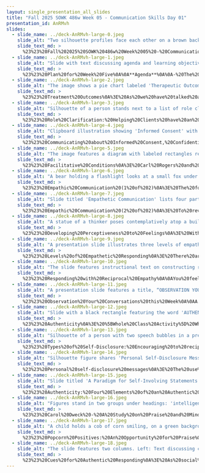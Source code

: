 ```yaml
---
layout: single_presentation_all_slides
title: "Fall 2025 SOWK 486w Week 05 - Communication Skills Day 01"
presentation_id: AnRMvh
slides:
  - slide_name: ../deck-AnRMvh-large-0.jpeg
    slide_alt: "Two silhouette profiles face each other on a brown background. Prominent text reads, 'Communication Skills: Conveying Empathy & Authenticity, Verbal Following, Exploring & Focusing Skills.' Additional text notes course details and instructor at Heritage University."
    slide_text_md: >
      %23%23%20Fall%202025%20SOWK%20486w%20Week%2005%20-%20Communication%20Skills%20Day%2001%0A%0Atitle:%20Fall%202025%20SOWK%20486w%20Week%2005%20-%20Communication%20Skills%20Day%2001%0Adate:%202025-09-21%2022:43:11%0Alocation:%20Heritage%20University%0Atags:%0A%20%20-%20Heritage%20University%0A%20%20-%20BASW%20Program%0A%20%20-%20SOWK%20486w%0Apresentation_video:%20%3E%0A%20%20%22%22%0Adescription:%20%3E%0A%0AThe%20focus%20of%20week%20five%20for%20SOWK%20486%20is%20on%20communication%20skills.%20There%20are%20many%20that%20Hepworth%20et%20al.%20(2023)%20term%20as%20verbal%20following%20skills.%20Rogers%20(1957),%20who%20developed%20the%20concept%20of%20person-centered%20counseling,%20described%20what%20he%20called%20the%20facilitative%20condition.%20This%20includes%20empathy,%20unconditional%20positive%20regard,%20and%20congruence.%20He%20proposed%20that%20when%20clinicians%20can%20maintain%20these%20aspects,%20they%20can%20support%20and%20help%20promote%20positive%20changes%20in%20their%20clients.%20The%20plan%20for%20today%20is%20to%20talk%20about%20the%20core%20skills%20that%20help%20clinicians%20help%20their%20clients.%20The%20plan%20is%20as%20follows:%0A%0A-%20The%20Facilitative%20Conditions%0A-%20Empathy%0A-%20Authenticity%0A-%20Praise%0A%0ALearning%20Objectives%20This%20Week%20Include:%0A%0A-%20Demonstrate%20an%20understanding%20of%20the%20facilitative%20conditions%20(empathy,%20respect,%20authenticity)%20and%20their%20application%20in%20helping%20relationships.%0A-%20Practice%20recognizing%20and%20responding%20to%20client%20emotions%20using%20levels%20of%20empathic%20communication%20and%20reciprocal%20empathy%20strategies.%0A-%20Apply%20principles%20of%20authenticity%20to%20build%20trust%20and%20connection.%0A%0A
  - slide_name: ../deck-AnRMvh-large-1.jpeg
    slide_alt: "Slide with text discussing agenda and learning objectives for 'Plan for Week Five.' Agenda items: Facilitative Conditions, Empathy, Authenticity, Praise. Objectives: Understand facilitative conditions, practice empathetic communication, apply authenticity principles."
    slide_text_md: >
      %23%23%20Plan%20for%20Week%20Five%0A%0A**Agenda**%0A%0A-%20The%20Facilitative%20Conditions%0A-%20Empathy%0A-%20Authenticity%0A-%20Praise%0A%0A**Learning%20Objectives**%0A%0A-%20Demonstrate%20an%20understanding%20of%20the%20facilitative%20conditions%20(empathy,%20respect,%20authenticity)%20and%20their%20application%20in%20helping%20relationships.%0A-%20Practice%20recognizing%20and%20responding%20to%20client%20emotions%20using%20levels%20of%20empathic%20communication%20and%20reciprocal%20empathy%20strategies.%0A-%20Apply%20principles%20of%20authenticity%20to%20build%20trust%20and%20connection.%0A%0A
  - slide_name: ../deck-AnRMvh-large-2.jpeg
    slide_alt: "The image shows a pie chart labeled 'Therapeutic Outcomes' with segments: client/extratherapeutic factors (40%), relationship factors (30%), placebo, hope, expectancy factors (15%), and model/technique factors (15%). Text highlights the importance of social workers' skills."
    slide_text_md: >
      %23%23%20Treatment%20Outcomes%0A%3E%20As%20we%20have%20talked%20about,%20relationship%20and%20client%20belief%20in%20the%20process%20are%20essential%20to%20positive%20outcomes.%0A%0A%3E%20Nearly%20half%20of%20the%20outcome%20relies%20on%20fundamental%20skills%20and%20abilities%20that%20social%20workers%20need%20to%20learn,%20apart%20from%20the%20type%20of%20treatment%20offered%0A(As%20cited%20by%20Hepworth%20--%20Adams%20et%20al.,%202008;%20Miller%20et%20al.,%202013)%0A%0A%0AFactor%20%7C%20Percentage%0A---%20%7C%20---%0AClient%20or%20extra-therapeutic%20factors%20%7C%2040%25%0ARelationship%20factors%20%7C%2030%25%0APlacebo,%20hope,%20and%20expectancy%20factors%20%7C%2015%25%0AModel%20/%20technique%20factors%20%7C%2015%25%0A%0A
  - slide_name: ../deck-AnRMvh-large-3.jpeg
    slide_alt: "Silhouette of a person stands next to a list of role clarification tasks. A globe illustration labeled 'Extinction Explosion' is present. Context: educational slide on client expectations and interactions."
    slide_text_md: >
      %23%23%20Role%20Clarification:%20Helping%20Clients%20have%20an%20idea%20what%20to%20expect%0A%3E%20%22Clients%20often%20have%20an%20unclear%20idea%20about%20what%20to%20expect%20from%20contact%20with%20a%20social%20worker,%20and%20those%20ideas%20may%20differ%20from%20the%20social%20worker's%20expectations%20as%20well%20(Kadushin%20%26%20Kadushin,%201997).%20This%20is%20most%20evident%20when%20the%20client%20has%20been%20referred%20or%20mandated%20for%20service.%20Clarifying%20expectations%20becomes%20a%20key%20intervention%20in%20work%20with%20clients%20who%20have%20not%20chosen%20to%20see%20a%20social%20worker%20(Rooney%20et%20al.,%202009;%20Trotter,%202006).%22%0A%0A-%20**Determine%20your%20client%20expectations**:%20Ask%20questions%20to%20determine%20what%20their%20expectations%20are.%20Help%20them%20to%20manage%20unrealistic%20or%20unreasonable%20expectations.%0A-%20**Emphasize%20client%20responsibility**:%20What%20are%20the%20expectations%20that%20you%20or%20others%20have%20of%20them%3F%0A-%20**Emphasize%20difficulties%20inherent%20in%20the%20process**:%20Making%20change%20is%20hard.%20_Extinction%20burst_%20and%20Skinner%20(1933).%0A-%20**Clarify%20your%20own%20role**:%20What%20will%20you%20be%20doing%20and%20expectations%20they%20can%20have%20on%20you%0A%0A%3E%20%5BSmall%20Group%20Activity%5D%20Pick%20a%20group%20project%20that%20you%20have.%20It%20could%20be%20the%20paper%20for%20this%20class%20or%20another%20assignment.%20Spend%20some%20time%20clarifying%20your%20own%20roles%20in%20that.%0A%0A(Hepworth,%20et%20al.%202023)%0A%0A%3Cdiv%20style%3D%22text-align:%20center%22%20markdown%3D%221%22%3E%0AReference%0A%3C/div%3E%0A%3Cdiv%20style%3D%22margin:%200%200%200%202em;%20text-indent:%20-2em;%22%20markdown%3D%221%22%3E%0A%0ASkinner,%20B.%20F.%20(1933).%20%E2%80%9CResistance%20to%20Extinction%E2%80%9D%20in%20the%20Process%20of%20Conditioning.%20_The%20Journal%20of%20General%20Psychology,%209_(2),%20420-429.%20%3Chttps://doi.org/10.1080/00221309.1933.9920945%3E%0A%0A%3C/div%3E%0A%0A
  - slide_name: ../deck-AnRMvh-large-4.jpeg
    slide_alt: "Clipboard illustration showing 'Informed Consent' with lines and a red X. A green box states 'Talk about confidentiality and its limits.' Text includes 'Communicating Informed Consent, Confidentiality, and Agency Policies' plus course details."
    slide_text_md: >
      %23%23%20Communicating%20about%20Informed%20Consent,%20Confidentiality,%20and%20Agency%20Policies%0A%0A-%20Importance%20of%0A-%20How%20to%20do%0A%0AI%20want%20to%20let%20you%20know%20about%20a%20couple%20of%20important%20things.%20First,%20I%20want%20you%20to%20know%20that%20the%20things%20you%20tell%20me%20are%20confidential.%20Do%20you%20know%20what%20that%20means%3F...%20There%20are%20some%20exceptions...%20%0A%0A
  - slide_name: ../deck-AnRMvh-large-5.jpeg
    slide_alt: "The image features a diagram with labeled rectangles representing facets of 'Facilitative Conditions' including empathy, respect, warmth, authenticity, and congruence. It's part of a presentation on 'Basic Helping Attitudes.' Text references: 'Rogers, 1979' and 'Hepworth et al., 2023.' Additional details: 'Fall 2025 SOWK 486w,' 'Communication Skills,' 'Jacob Campbell, Ph.D., LICSW at Heritage University.'"
    slide_text_md: >
      %23%23%20Facilitative%20Conditions%0A%3E%20Carl%20Rogers%20and%20Person%20Centered%20Counseling%20give%20the%20best%20and%20most%20focus%20on%20basic%20helping%20attitudes.%0A%0AThe%20facilitative%20conditions%20(or%20core%20conditions)%20in%20helping%20relationships%20were%20denoted%20initially%20by%20Carl%20Rogers%20(1957)%20as...%0A%0A-%20Empathy%0A-%20Unconditional%20positive%20regard%0A-%20Congruence%0A%0A(I%20have%20a%20paper%20talking%20about%20it%20from%20a%20later%20date,%201979)%0A%0AMuch%20of%20the%20current%20research%20describes%20these%20as:%0A%0A-%20Respect%0A-%20Authenticity%0A-%20Empathy%0A%0AThe%20current%20iteration%20of%20the%20textbook%20doesn't%20describe%20the%20distinction%20between%20respect%20and%20warmth.%0A%0A-%20Facilitative%20conditions%20are%20often%20thought%20to%20be%20the%20foundation-level%20skills%20that%20undergird%20many%20treatment%20models%20and%20help%20create%20a%20positive%20client%E2%80%93social%20worker%20relationship.%0A-%20Research%20has%20mainly%20supported%20the%20correlation%20of%20empathy%20with%20positive%20social%20work%20outcomes.%0A-%20The%20facilitative%20skills%20are%20instrumental%20in%20treatment%20situations%20with%20voluntary%20clients.%0A%0A%5BWhole%20Class%20Activity%5D%20As%20a%20whole%20group,%20brainstorm%20antonyms%20of%20each%20of%20the%20facilitative%20conditions.%20Groups%20will%20have%20a%20couple%20of%20minutes%20to%20create%20a%20short%20role%20play%20to%20do%20in%20front%20of%20the%20class%20to%20demonstrate%20the%20skill.%20The%20rest%20of%20the%20class%20will%20have%20to%20guess%20what%20the%20team%20is%20role-playing.%0A%0A(Hepworth%20et%20al.,%202023)%0A%0A%3Cdiv%20style%3D%22text-align:%20center%22%20markdown%3D%221%22%3E%0AReference%0A%3C/div%3E%0A%3Cdiv%20style%3D%22margin:%200%200%200%202em;%20text-indent:%20-2em;%22%20markdown%3D%221%22%3E%0A%0ARogers,%20C.%20R.%20(1979).%20The%20foundations%20of%20the%20person-centered%20approach.%20Education,%20100(2),%2098-108.%20%0A%0A%3C/div%3E%0A%0A%0A
  - slide_name: ../deck-AnRMvh-large-6.jpeg
    slide_alt: "A bear holding a flashlight looks at a small fox under a hanging bulb. Text includes: “Hey! It’s dark. I’m stuck. I’m overwhelmed.” Left shows a ladder with “Know what it’s like down here.”Title: 'Empathic Communication'Quote: 'Brené Brown - 'The Power of Vulnerability.''Fall 2025 SOWK 486w - Communication Skills - Jacob Campbell, Ph.D., LICSW at Heritage University."
    slide_text_md: >
      %23%23%20Empathic%20Communication%20(1%20of%202)%0A%3E%20The%20following%20is%20a%20short%20video%20clip%20from%20a%20presentation%20that%20Bren%C3%A9%20Brown%20did%20called%20the%20%22The%20Power%20of%20Vulnerability.%22%0A%0A%3E%20%5BActivity%5D%20Watch%20the%20video%20clip.%0A%0A%3E%20%5BDiscussion%5D%20What%20did%20you%20think%20of%20Theresa%20Wiseman%20(2007)%20concept%20of%20four%20parts%20to%20empathy.%20%22Toward%20a%20holistic%20conceptualization%20of%20empathy%20for%20nursing%20practice.%22%0A%0ADraw%20out%20as%20many%20as%20people%20can%20remember.%0A%0A--%3E%20Next%20Slide%0A%0A%3Cdiv%20style%3D%22text-align:%20center%22%20markdown%3D%221%22%3E%0AReference%0A%3C/div%3E%0A%3Cdiv%20style%3D%22margin:%200%200%200%202em;%20text-indent:%20-2em;%22%20markdown%3D%221%22%3E%0A%0ARoyal%20Society%20of%20Arts.%20(2013,%20December%2010).%20_Bren%C3%A9%20Brown%20on%20Empathy_%20%5BVideo%5D.%20YouTube.%20%3Chttps://www.youtube.com/watch%3Fv%3D1Evwgu369Jw%3E%0A%0AWiseman,%20T.%20(2007).%20Toward%20a%20holistic%20conceptualization%20of%20empathy%20for%20nursing%20practice.%20_Advances%20in%20Nursing%20Science,%2030_(3),%20E61%E2%80%93E72.%20%3Chttps://doi.org/10.1097/01.ANS.0000286630.00011.e3%3E%0A%0A%3C/div%3E%0A%0A
  - slide_name: ../deck-AnRMvh-large-7.jpeg
    slide_alt: "Slide titled 'Empathetic Communication' lists four parts: perspective taking, avoiding judgment, recognizing emotions, communicating emotions. Features a red text box on a white background with blue accents. Attribution to Wiseman, 2007."
    slide_text_md: >
      %23%23%20Empathic%20Communication%20(2%20of%202)%0A%3E%20To%20review,%20that%20is...%0A%0A1.%20Perspective%20taking%20and%20recognizing%20their%20perspective%20as%20truth%0A2.%20Staying%20out%20of%20judgment%0A3.%20Recognizing%20emotion%20in%20other%20people%0A4.%20Communicating%20emotion%20with%20people%0A%0A(Wiseman,%202007)%0A%0A%5BWhole%20Group%20Activity%5D%20Go%20Deeper%0A%0A-%20What%20becomes%20challenging%20about%20implementing%20this%3F%0A%0A
  - slide_name: ../deck-AnRMvh-large-8.jpeg
    slide_alt: "A statue of a thinker poses contemplatively atop a building corner. The image is part of a presentation slide titled 'DEVELOPING PERCEPTIVENESS TO FEELINGS' with subtitles about self-awareness and empathetic action."
    slide_text_md: >
      %23%23%20Developing%20Perceptiveness%20to%20Feelings%0A%3E%20With%20empathy%20being%20such%20an%20important%20skill,%20we%20need%20to%20discuss%20how%20we%20can%20develop%20perceptiveness%20to%20feelings.%20We%20also%20know%20that%20feelings%20and%20emotions%20exert%20a%20powerful%20influence%20on%20behavior%20and%20often%20play%20a%20central%20role%20in%20the%20problems%20of%20clients.%0A%0A-%20To%20respond%20to%20the%20broad%20spectrum%20of%20emotions%20and%20feeling%20states%20presented%20by%20clients,%20the%20social%20worker%20must%20be%20fully%20aware%20of%20the%20diversity%20of%20human%20emotions.%0A%20%20%20%20*%20__Position%20of%20not%20knowing...__%0A%20%20%20%20*%20They%20also%20need%20to%20take%20a%20%22not%20knowing%22%20position%20of%20learning%20what%20emotional%20expression%20means%20for%20the%20particular%20client%20in%20front%20of%20them.%0A-%20It%20is%20essential%20to%20realize%20that%20high-level%20empathic%20responding%20has%20two%20parts:%0A%20%20%20%20*%20Self-Awareness%20and%20Emotional%20Regulation%0A%20%20%20%20*%20Empathetic%20Action%0A%0A%3E%20Applicants%20or%20voluntary%20clients%20often%20enter%20into%20the%20helping%20relationship%20with%20openness,%20hoping%20to%20explore%20both%20their%20concerns%20and%20their%20related%20feelings.%0A%0A(Hepworth,%20et%20al.%202023)%0A%0A
  - slide_name: ../deck-AnRMvh-large-9.jpeg
    slide_alt: "A presentation slide illustrates three levels of empathetic responding: 1. **Additive Empathy:** Reflects full range of feelings, verbal and nonverbal.  2. **Reciprocal Empathy:** Extends perspective, speculating about emotions.  3. **Surface Empathy:** Direct reflection of expressed feelings using similar vocabulary.Source: Hepworth et al., 2023. Course: Fall 2025 SOCWK 486w, Heritage University."
    slide_text_md: >
      %23%23%20Levels%20of%20Empathetic%20Responding%0A%3E%20There%20are%20three%20levels%20of%20empathetic%20responding...%0A%0A__Surface%20empathy__:%20A%20direct%20reflection%20of%20the%20feelings%20and%20concerns%20that%20the%20clients%20express,%20usually%20using%20the%20same%20vocabulary%0A%0AYou%20are%20feeling%20down.%0A%0A__Reciprocal%20empathy__:%20Focus%20on%20the%20direct%20feelings%20that%20clients%20express%20to%20you,%20but%20extends%20perspective%20taking%20and%20speculate%20about%20feelings%20and%20emotions.%0A%0AYou%20sound%20like%20you%20are%20feeling%20depressed%20and%20like%20you%20don't%20have%20much%20control.%0A%0A__Additive%20empathy__:%20The%20process%20of%20reflecting%20the%20full%20range%20and%20intensity%20of%20the%20surface%20and%20underlying%20feelings%20that%20a%20client%20conveys%20through%20verbal%20and%20nonverbal%20communication%20%0A%0AIncludes%20high%20levels%20of%20intimate%20sharing%20from%20the%20client%20and%20a%20developed%20assessment%20by%20the%20social%20worker%0A%0A(Hepworth%20et%20al.,%202023)%0A%0A
  - slide_name: ../deck-AnRMvh-large-10.jpeg
    slide_alt: "The slide features instructional text on constructing reciprocal responses, with guided sentence templates for emotional responses. Accompanying advice includes affective word references and empathetic responding tips, designed for a communication skills class."
    slide_text_md: >
      %23%23%20Responding%20with%20Reciprocal%20Empathy%0A%0AYou%20feel%20______%20about%20%20______%20because%20______%20accurately%20identifies%20or%20describes%20feelings.%0AYou%20feel%20______,%20yet%20you%20also%20feel%20______%0A%0A-%20Consider%20the%20list%20of%20affective%20words%20and%20phrases%20on%20page%2084%0A-%20Consider%20the%20sentence%20frames%20above,%20or%20the%20leads%20for%20empathetic%20responding%20on%20page%2089.%0A%0A%5BPartner%20Group%20Activity%5D%20With%20a%20partner,%20take%20turns%20sharing%20respectively%20for%20about%20five%20minutes,%20about%20an%20experience%20that%20they%20experienced%20an%20emotional%20response%20(any%20emotion,%20happiness,%20sadness,%20excitement,%20nervousness,%20etc.%20-%20does%20not%20need%20to%20be%20an%20overly%20personal%20story).%20The%20person%20not%20telling%20the%20story's%20job%20is%20to%20draw%20out%20the%20details%20of%20the%20event%20and%20find%20opportunities%20to%20respond%20empathetically.%0A%0A(Hepworth%20et%20al.,%202023)%0A%0A%0A
  - slide_name: ../deck-AnRMvh-large-11.jpeg
    slide_alt: "A presentation slide features a title, “OBSERVATION YOUR CONVERSATIONS THIS WEEK,” alongside a binoculars icon. Text provides instructions for observing and responding to empathic messages in various interactions.---A. As you interact with others and observe others’ interactions during the week, notice how frequently infrequently people send empathic messages. Also, observe the types of messages that are sent and how these messages influence the course of conversations.B. As you interact with your spouse, parents, children, friends, and fellow students, practice listening carefully and responding with empathic messages when appropriate. Be alert to how empathic messages influence interactions and to the feeling tones that these responses create.Fall 2025 SOWK 486w                     Communication Skills                       Jacob Campbell, Ph.D., LICSW at Heritage University"
    slide_text_md: >
      %23%23%20Observation%20Your%20Conversations%20this%20Week%0A%0AA.%20As%20you%20interact%20with%20others%20and%20observe%20others%E2%80%99%20interactions%20during%20the%20week,%20notice%20how%20frequently%20or%20infrequently%20people%20send%20empathic%20messages.%20Also,%20observe%20the%20types%20of%20messages%20that%20are%20sent%20and%20how%20these%20messages%20influence%20the%20course%20of%20conversations.%0A%0AB.%20As%20you%20interact%20with%20your%20spouse,%20parents,%20children,%20friends,%20and%20fellow%20students,%20practice%20listening%20carefully%20and%20responding%20with%20empathic%20messages%20when%20appropriate.%20Be%20alert%20to%20how%20empathic%20messages%20influence%20interactions%20and%20to%20the%20feeling%20tones%20that%20these%20responses%20create.%0A%0A
  - slide_name: ../deck-AnRMvh-large-12.jpeg
    slide_alt: "Slide with a black rectangle featuring the word 'AUTHENTICITY' in large text. Below, it reads: 'The sharing of self by relating in a natural, sincere, spontaneous, open, and genuine manner.' A teal circle with a checkmark is on the right. Text footer: 'Fall 2025 SOWK 486w Communication Skills, Jacob Campbell, Ph.D., LICSW at Heritage University (Hepworth et al., 2023).'"
    slide_text_md: >
      %23%23%20Authenticity%0A%3E%20%5BWhole%20Class%20Activity%5D%20What%20is%20authenticity,%20and%20why%20is%20it%20important%3F%0A%0A%3E%20Authenticity%20is%20defined%20as%20the%20sharing%20of%20self%20by%20relating%20in%20a%20natural,%20sincere,%20spontaneous,%20open,%20and%20genuine%20manner.%0A%0A(Hepworth%20et%20al.,%202023)%0A%0A
  - slide_name: ../deck-AnRMvh-large-13.jpeg
    slide_alt: "Silhouette of a person with two speech bubbles in a presentation slide. Left bubble discusses 'Self-Involving Statements,' right bubble discusses 'Personal Self-Disclosure Messages.' Title: 'Types of Self-Disclosure.' Footer credits Jacob Campbell, Ph.D., Heritage University."
    slide_text_md: >
      %23%23%20Types%20of%20Self-Disclosure:%20Encouraging%20to%20reciprocate%20with%20trust%20%26%20openness%0A%3E%20%22Viewed%20from%20a%20therapeutic%20perspective,%20self-disclosure%20encourages%20clients%20to%20reciprocate%20with%20trust%20and%20openness.%20Lee%20(2014)%20has%20identified%20two%20types%20of%20self-disclosure:%20self-involving%20statements%20and%20personal%20self-disclosure%22%20(Hepworth,%20et%20al.,%202017)%0A%0A-%20**Self-involving%20statements**%20include%20messages%20that%20express%20the%20social%20worker's%20personal%20reaction%20to%20the%20client%20during%20the%20course%20of%20a%20session.%0A-%20**Personal%20self-disclosure%20messages**,%20by%20contrast,%20center%20on%20struggles%20or%20problems%20the%20social%20worker%20is%20currently%20experiencing%20or%20has%20experienced%20that%20are%20similar%20to%20the%20client's%20problems.%0A%0A(Hepworth,%20et%20al.%202023)%0A%0A
  - slide_name: ../deck-AnRMvh-large-14.jpeg
    slide_alt: "Silhouette figure shares 'Personal Self-Disclosure Messages' through a speech bubble; includes considerations: purposeful client focus, sufficient detail for connection, and sparing use. Titled 'Types of Self-Disclosure,' promoting trust and openness."
    slide_text_md: >
      %23%23%20Personal%20self-disclosure%20messages%0A%3E%20The%20use%20of%20self-disclosure%20can%20be%20a%20meaningful%20and%20valuable%20tool%20that%20we%20use%20as%20social%20workers.%20I%20also%20want%20to%20provide%20caution%20to%20you.%20First,%20let%20me%20tell%20you%20about%20my%20experience,%20and%20then%20a%20couple%20of%20things%20I%20have%20found%20that%20you%20should%20consider.%0A%0A-%20Tell%20the%20story%20of%20my%20dad%0A-%20Tell%20the%20story%20of%20starting%20our%20work%20in%20social%20work%20and%20self-disclosure%0A-%20Talk%20about%20the%20three%20essential%20things.%0A%0A---%0A%0A-%20Done%20for%20the%20client,%20**purposefully**%0A-%20Enough%20details%20to%20provide%20connection%20and%20understanding,%20but%20**limited**%0A-%20Focus%20on%20other%20forms%20to%20demonstrate%20authenticity,%20use%20**sparingly**%0A%0A%0A
  - slide_name: ../deck-AnRMvh-large-15.jpeg
    slide_alt: "Slide titled 'A Paradigm for Self-Involving Statements' outlines assertive communication techniques: personalize with 'I,' share emotions, describe behaviors neutrally, and identify impacts. Authored by Hepworth et al. 2023."
    slide_text_md: >
      %23%23%20Authenticity:%20Four%20Elements%20of%20an%20Authentic%20Message%0A%3E%20As%20social%20workers%20practice%20authentic%20responding%20and%20teach%20clients%20to%20respond%20authentically%20in%20their%20encounters%20with%20others,%20they%20should%20keep%20in%20mind%20the%20following%20guidelines%20related%20to%20the%20four%20elements%20of%20an%20authentic%20message:%0A%20%0A-%20Personalize%20messages%20with%20the%20pronoun%20%22I.%22%0A-%20Share%20feelings%20that%20lie%20at%20varying%20depths.%0A-%20Describe%20the%20situation%20or%20targeted%20behavior%20in%20neutral%20or%20descriptive%20terms.%0A-%20Identify%20the%20specific%20impact%20of%20the%20problem%20situation%20or%20the%20behavior%20of%20others.%0A%0A(Hepworth,%20et%20al.%202023)%0A%0A
  - slide_name: ../deck-AnRMvh-large-16.jpeg
    slide_alt: "Figures stand in two groups under headings: 'intelligence' and 'effort.' Text reads, 'You must be smart at this' and 'You must have worked hard.' Title: 'A Study on Praise and Mindsets, Carol Dweck.'"
    slide_text_md: >
      %23%23%20Carol%20Dweck%20-%20A%20Study%20on%20Praise%20and%20Mindsets%0A%0A%5BWhole%20Class%20Activity%5D%20Watch%20the%20video.%0A%5BWhole%20Class%20Activity%5D%20Go%20Deeper%0A%0A-%20How%20does%20this%20impact%20us%20as%20social%20workers%0A-%20How%20do%20we%20give%20specific%20praise%0A%0A%3Cdiv%20style%3D%22text-align:%20center%22%20markdown%3D%221%22%3E%0AReference%0A%3C/div%3E%0A%3Cdiv%20style%3D%22margin:%200%200%200%202em;%20text-indent:%20-2em;%22%20markdown%3D%221%22%3E%0A%0ARagan,%20T.%20(2014%20Jan%2030)%20_Carol%20Dweck%20-%20A%20study%20on%20praise%20and%20mindsets_%20%5BVideo%20File%5D.%20YouTube.%20%3Chttps://youtu.be/NWv1VdDeoRY%3E%0A%0A%3C/div%3E%0A%0A
  - slide_name: ../deck-AnRMvh-large-17.jpeg
    slide_alt: "A child holds a cob of corn smiling, on a green background. Text reads: 'OPPORTUNITY FOR PRAISE POPCORN POSITIVES.' Additional text includes 'Fall 2025 SOWK 486w,' 'Communication Skills,' and 'Jacob Campbell, Ph.D., LICSW at Heritage University.'"
    slide_text_md: >
      %23%23%20Popcorn%20Positives:%20An%20Opportunity%20for%20Praise%0A%3E%20Watch%20%E2%80%9Cit's%20corn%22%0A%0ADiscuss%20popcorn%20positives%20in%20the%20classroom.%0AHave%20the%20group%20review%20and%20offer%20positive%20feedback%20for%20each%20person.%0A%0A
  - slide_name: ../deck-AnRMvh-large-18.jpeg
    slide_alt: "The slide features two columns. Left: Text discussing cues for authentic responding and clients requesting self-disclosure, with points about personal information and feelings. Right: A list of actions for social workers to share perceptions and reactions, including sharing opinions, personal experiences, and feedback."
    slide_text_md: >
      %23%23%20Cues%20for%20Authentic%20Responding%0A%3E%20As%20social%20workers,%20we%20sometimes%20have%20to%20authentically%20respond%20when%20the%20client%20makes%20requests%20or%20when%20we%20believe%20it%20is%20in%20the%20best%20interest%20of%20the%20client.%0A%0A**Clients%E2%80%99%20Request%20for%20Self-Disclosure**%0A%0A-%20Request%20for%20personal%20information%0A-%20Request%20for%20social%20worker's%20opinions,%20views,%20and%20feelings%0A%0A%0A**Social%20Workers%E2%80%99%20Decision%20to%20Share%20Perceptions%20and%20Reactions%20They%20Believe%20Will%20Be%20Helpful**%0A%0A-%20Requests%20for%20social%20workers%E2%80%99%20opinions,%20views,%20and%20feelings%0A-%20Disclosing%20personal%20past%20experiences%0A-%20Providing%20Feedback%0A-%20Experiencing%20discomfort%20in%20session%0A-%20Shareing%20feelings%20of%20frustration,%20anger,%20and%20hurt%0A-%20Responding%20to%20positive%20feedback%0A-%20Giving%20positive%20feedback%0A-%20Saying%20no%20and%20setting%20limits%0A
---
```

